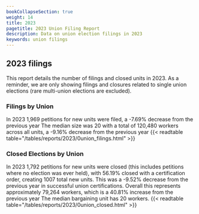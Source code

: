 ```yaml
---
bookCollapseSection: true
weight: 14
title: 2023
pagetitle: 2023 Union Filing Report
description: Data on union election filings in 2023
keywords: union filings
---
```


## 2023 filings

This report details the number of filings and closed units in 2023. As a reminder, we are only showing filings and closures related to single union elections (rare multi-union elections are excluded).

### Filings by Union
In 2023 1,969 petitions for new units were filed, a -7.69% decrease from the previous year The median size was 20 with a total of 120,480 workers across all units, a -9.16% decrease from the previous year
{{< readtable table="/tables/reports/2023/0union_filings.html" >}}

### Closed Elections by Union
In 2023 1,792 petitions for new units were closed (this includes petitions where no election was ever held), with 56.19% closed with a certification order, creating 1007 total new units. This was a -9.52% decrease from the previous year in successful union certifications. Overall this represents approximately 79,264 workers, which is a 40.81% increase from the previous year The median bargaining unit has 20 workers.
{{< readtable table="/tables/reports/2023/0union_closed.html" >}}
